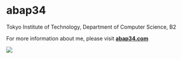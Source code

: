 <h1>abap34</h1>

Tokyo Institute of Technology, Department of Computer Science, B2

For more information about me, please visit **[abap34.com](https://abap34.com)**

![](https://github-readme-stats-abap34.vercel.app/api/top-langs?username=abap34&hide=jupyter%20notebook,HTML,Rich%20Text%20Format,CSS&display_bytes=true&langs_count=10&count_private=true&layout=donut-vertical&disable_animations=true)
